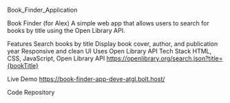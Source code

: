 Book_Finder_Application

Book Finder (for Alex)
A simple web app that allows users to search for books by title using the Open Library API.

Features
Search books by title
Display book cover, author, and publication year
Responsive and clean UI
Uses Open Library API
Tech Stack
HTML, CSS, JavaScript, Open Library API https://openlibrary.org/search.json?title={bookTitle}

Live Demo
https://book-finder-app-deve-atgl.bolt.host/

Code Repository
